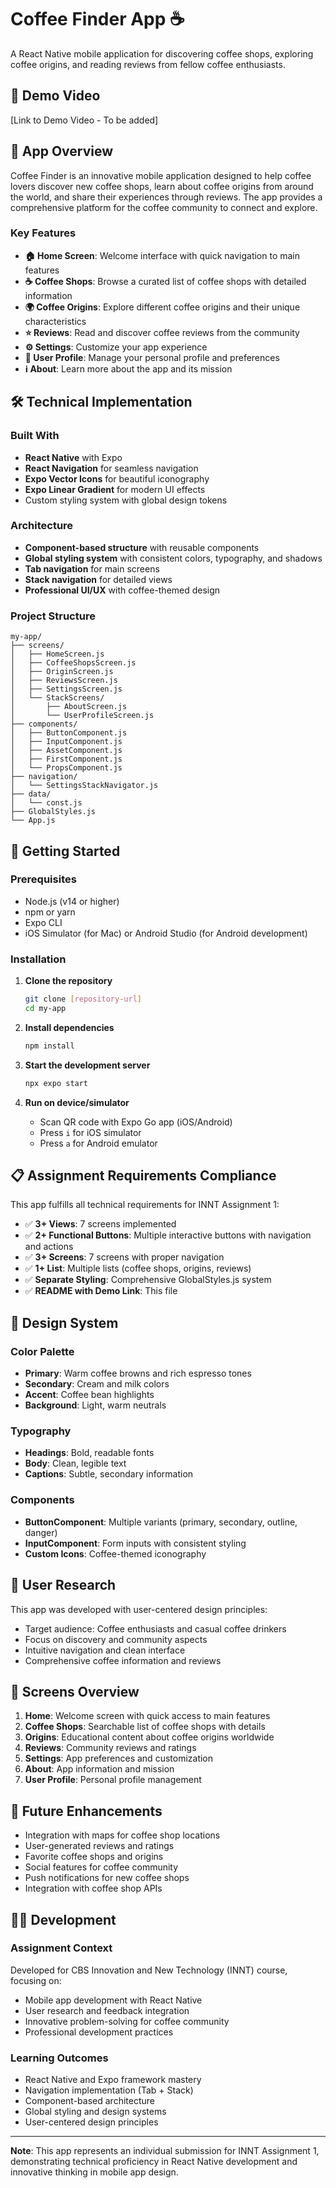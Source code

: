 # Coffee Finder App ☕

A React Native mobile application for discovering coffee shops, exploring coffee origins, and reading reviews from fellow coffee enthusiasts.

## 📱 Demo Video
[Link to Demo Video - To be added]

## 🎯 App Overview

Coffee Finder is an innovative mobile application designed to help coffee lovers discover new coffee shops, learn about coffee origins from around the world, and share their experiences through reviews. The app provides a comprehensive platform for the coffee community to connect and explore.

### Key Features

- **🏠 Home Screen**: Welcome interface with quick navigation to main features
- **☕ Coffee Shops**: Browse a curated list of coffee shops with detailed information
- **🌍 Coffee Origins**: Explore different coffee origins and their unique characteristics
- **⭐ Reviews**: Read and discover coffee reviews from the community
- **⚙️ Settings**: Customize your app experience
- **👤 User Profile**: Manage your personal profile and preferences
- **ℹ️ About**: Learn more about the app and its mission

## 🛠 Technical Implementation

### Built With
- **React Native** with Expo
- **React Navigation** for seamless navigation
- **Expo Vector Icons** for beautiful iconography
- **Expo Linear Gradient** for modern UI effects
- Custom styling system with global design tokens

### Architecture
- **Component-based structure** with reusable components
- **Global styling system** with consistent colors, typography, and shadows
- **Tab navigation** for main screens
- **Stack navigation** for detailed views
- **Professional UI/UX** with coffee-themed design

### Project Structure
```
my-app/
├── screens/
│   ├── HomeScreen.js
│   ├── CoffeeShopsScreen.js
│   ├── OriginScreen.js
│   ├── ReviewsScreen.js
│   ├── SettingsScreen.js
│   └── StackScreens/
│       ├── AboutScreen.js
│       └── UserProfileScreen.js
├── components/
│   ├── ButtonComponent.js
│   ├── InputComponent.js
│   ├── AssetComponent.js
│   ├── FirstComponent.js
│   └── PropsComponent.js
├── navigation/
│   └── SettingsStackNavigator.js
├── data/
│   └── const.js
├── GlobalStyles.js
└── App.js
```

## 🚀 Getting Started

### Prerequisites
- Node.js (v14 or higher)
- npm or yarn
- Expo CLI
- iOS Simulator (for Mac) or Android Studio (for Android development)

### Installation

1. **Clone the repository**
   ```bash
   git clone [repository-url]
   cd my-app
   ```

2. **Install dependencies**
   ```bash
   npm install
   ```

3. **Start the development server**
   ```bash
   npx expo start
   ```

4. **Run on device/simulator**
   - Scan QR code with Expo Go app (iOS/Android)
   - Press `i` for iOS simulator
   - Press `a` for Android emulator

## 📋 Assignment Requirements Compliance

This app fulfills all technical requirements for INNT Assignment 1:

- ✅ **3+ Views**: 7 screens implemented
- ✅ **2+ Functional Buttons**: Multiple interactive buttons with navigation and actions
- ✅ **3+ Screens**: 7 screens with proper navigation
- ✅ **1+ List**: Multiple lists (coffee shops, origins, reviews)
- ✅ **Separate Styling**: Comprehensive GlobalStyles.js system
- ✅ **README with Demo Link**: This file

## 🎨 Design System

### Color Palette
- **Primary**: Warm coffee browns and rich espresso tones
- **Secondary**: Cream and milk colors
- **Accent**: Coffee bean highlights
- **Background**: Light, warm neutrals

### Typography
- **Headings**: Bold, readable fonts
- **Body**: Clean, legible text
- **Captions**: Subtle, secondary information

### Components
- **ButtonComponent**: Multiple variants (primary, secondary, outline, danger)
- **InputComponent**: Form inputs with consistent styling
- **Custom Icons**: Coffee-themed iconography

## 🧪 User Research

This app was developed with user-centered design principles:
- Target audience: Coffee enthusiasts and casual coffee drinkers
- Focus on discovery and community aspects
- Intuitive navigation and clean interface
- Comprehensive coffee information and reviews

## 📱 Screens Overview

1. **Home**: Welcome screen with quick access to main features
2. **Coffee Shops**: Searchable list of coffee shops with details
3. **Origins**: Educational content about coffee origins worldwide
4. **Reviews**: Community reviews and ratings
5. **Settings**: App preferences and customization
6. **About**: App information and mission
7. **User Profile**: Personal profile management

## 🔄 Future Enhancements

- Integration with maps for coffee shop locations
- User-generated reviews and ratings
- Favorite coffee shops and origins
- Social features for coffee community
- Push notifications for new coffee shops
- Integration with coffee shop APIs

## 👨‍💻 Development

### Assignment Context
Developed for CBS Innovation and New Technology (INNT) course, focusing on:
- Mobile app development with React Native
- User research and feedback integration
- Innovative problem-solving for coffee community
- Professional development practices

### Learning Outcomes
- React Native and Expo framework mastery
- Navigation implementation (Tab + Stack)
- Component-based architecture
- Global styling and design systems
- User-centered design principles

---

**Note**: This app represents an individual submission for INNT Assignment 1, demonstrating technical proficiency in React Native development and innovative thinking in mobile app design.